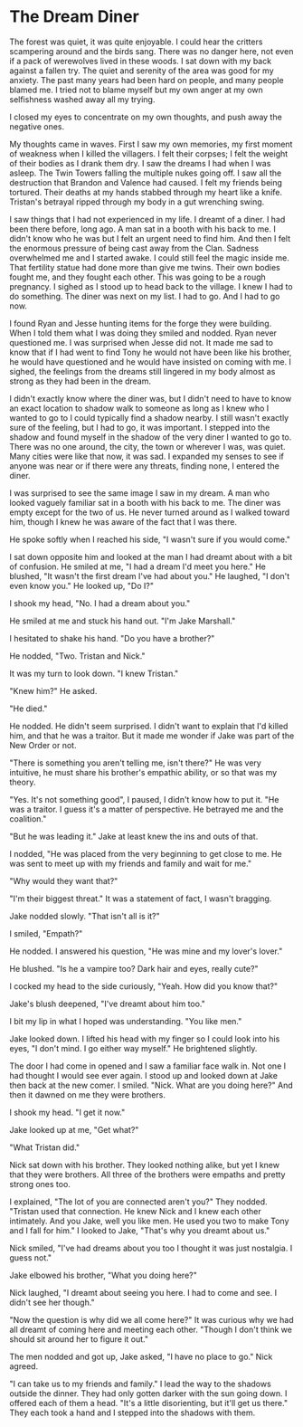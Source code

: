 # The Dream Diner

The forest was quiet, it was quite enjoyable.  I could hear the critters scampering around and the birds sang.  There was no danger here, not even if a pack of werewolves lived in these woods.  I sat down with my back against a fallen try.  The quiet and serenity of the area was good for my anxiety.  The past many years had been hard on people, and many people blamed me.  I tried not to blame myself but my own anger at my own selfishness washed away all my trying.

I closed my eyes to concentrate on my own thoughts, and push away the negative ones. 

My thoughts came in waves.  First I saw my own memories, my first moment of weakness when I killed the villagers.  I felt their corpses; I felt the weight of their bodies as I drank them dry.  I saw the dreams I had when I was asleep.  The Twin Towers falling the multiple nukes going off.  I saw all the destruction that Brandon and Valence had caused.  I felt my friends being tortured.  Their deaths at my hands stabbed through my heart like a knife.  Tristan's betrayal ripped through my body in a gut wrenching swing.  

I saw things that I had not experienced in my life.  I dreamt of a diner.  I had been there before, long ago.  A man sat in a booth with his back to me.  I didn't know who he was but I felt an urgent need to find him.  And then I felt the enormous pressure of being cast away from the Clan.  Sadness overwhelmed me and I started awake.  I could still feel the magic inside me.  That fertility statue had done more than give me twins.  Their own bodies fought me, and they fought each other.  This was going to be a rough pregnancy.  I sighed as I stood up to head back to the village.  I knew I had to do something.  The diner was next on my list.  I had to go.  And I had to go now.

I found Ryan and Jesse hunting items for the forge they were building.  When I told them what I was doing they smiled and nodded.  Ryan never questioned me. I was surprised when Jesse did not.  It made me sad to know that if I had went to find Tony he would not have been like his brother, he would have questioned and he would have insisted on coming with me.  I sighed, the feelings from the dreams still lingered in my body almost as strong as they had been in the dream.

I didn't exactly know where the diner was, but I didn't need to have to know an exact location to shadow walk to someone as long as I knew who I wanted to go to I could typically find a shadow nearby.  I still wasn't exactly sure of the feeling, but I had to go, it was important.  I stepped into the shadow and found myself in the shadow of the very diner I wanted to go to.  There was no one around, the city, the town or wherever I was, was quiet.  Many cities were like that now, it was sad.  I expanded my senses to see if anyone was near or if there were any threats, finding none, I entered the diner.

I was surprised to see the same image I saw in my dream.  A man who looked vaguely familiar sat in a booth with his back to me.  The diner was empty except for the two of us.  He never turned around as I walked toward him, though I knew he was aware of the fact that I was there.  

He spoke softly when I reached his side, "I wasn't sure if you would come."

I sat down opposite him and looked at the man I had dreamt about with a bit of confusion.  He smiled at me, "I had a dream I'd meet you here."  He blushed, "It wasn't the first dream I've had about you."  He laughed, "I don't even know you."  He looked up, "Do I?"

I shook my head, "No.  I had a dream about you."

He smiled at me and stuck his hand out.  "I'm Jake Marshall."

I hesitated to shake his hand.  "Do you have a brother?"

He nodded, "Two.  Tristan and Nick."

It was my turn to look down.  "I knew Tristan."

"Knew him?"  He asked.

"He died."

He nodded.  He didn't seem surprised.  I didn't want to explain that I'd killed him, and that he was a traitor.  But it made me wonder if Jake was part of the New Order or not.

"There is something you aren't telling me, isn't there?"  He was very intuitive, he must share his brother's empathic ability, or so that was my theory.

"Yes.  It's not something good",  I paused, I didn't know how to put it.  "He was a traitor.  I guess it's a matter of perspective.  He betrayed me and the coalition."

"But he was leading it."  Jake at least knew the ins and outs of that.

I nodded, "He was placed from the very beginning to get close to me.  He was sent to meet up with my friends and family and wait for me."

"Why would they want that?"  

"I'm their biggest threat."  It was a statement of fact, I wasn't bragging.  

Jake nodded slowly. "That isn't all is it?"

I smiled, "Empath?"

He nodded.  I answered his question, "He was mine and my lover's lover."

He blushed.  "Is he a vampire too?  Dark hair and eyes, really cute?"

I cocked my head to the side curiously, "Yeah.  How did you know that?"

Jake's blush deepened, "I've dreamt about him too."

I bit my lip in what I hoped was understanding.  "You like men."  

Jake looked down.  I lifted his head with my finger so I could look into his eyes, "I don't mind.  I go either way myself."  He brightened slightly.

The door I had come in opened and I saw a familiar face walk in.  Not one I had thought I would see ever again.  I stood up and looked down at Jake then back at the new comer.  I smiled.  "Nick.  What are you doing here?"  And then it dawned on me they were brothers.

I shook my head.  "I get it now."

Jake looked up at me, "Get what?"

"What Tristan did."

Nick sat down with his brother.  They looked nothing alike, but yet I knew that they were brothers.  All three of the brothers were empaths and pretty strong ones too.

I explained, "The lot of you are connected aren't you?"  They nodded.  "Tristan used that connection.  He knew Nick and I knew each other intimately.  And you Jake, well you like men.  He used you two to make Tony and I fall for him."  I looked to Jake, "That's why you dreamt about us."

Nick smiled, "I've had dreams about you too I thought it was just nostalgia.  I guess not."

Jake elbowed his brother, "What you doing here?"

Nick laughed, "I dreamt about seeing you here.  I had to come and see.  I didn't see her though."

"Now the question is why did we all come here?"  It was curious why we had all dreamt of coming here and meeting each other.  "Though I don't think we should sit around her to figure it out."

The men nodded and got up, Jake asked, "I have no place to go."  Nick agreed.

"I can take us to my friends and family."  I lead the way to the shadows outside the dinner.  They had only gotten darker with the sun going down.  I offered each of them a head.  "It's a little disorienting, but it'll get us there."  They each took a hand and I stepped into the shadows with them.

